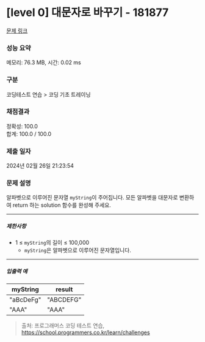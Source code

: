 # [level 0] 대문자로 바꾸기 - 181877 

[문제 링크](https://school.programmers.co.kr/learn/courses/30/lessons/181877) 

### 성능 요약

메모리: 76.3 MB, 시간: 0.02 ms

### 구분

코딩테스트 연습 > 코딩 기초 트레이닝

### 채점결과

정확성: 100.0<br/>합계: 100.0 / 100.0

### 제출 일자

2024년 02월 26일 21:23:54

### 문제 설명

<p>알파벳으로 이루어진 문자열 <code>myString</code>이 주어집니다. 모든 알파벳을 대문자로 변환하여 return 하는 solution 함수를 완성해 주세요.</p>

<hr>

<h5>제한사항</h5>

<ul>
<li>1 ≤ <code>myString</code>의 길이 ≤ 100,000

<ul>
<li><code>myString</code>은 알파벳으로 이루어진 문자열입니다.</li>
</ul></li>
</ul>

<hr>

<h5>입출력 예</h5>
<table class="table">
        <thead><tr>
<th>myString</th>
<th>result</th>
</tr>
</thead>
        <tbody><tr>
<td>"aBcDeFg"</td>
<td>"ABCDEFG"</td>
</tr>
<tr>
<td>"AAA"</td>
<td>"AAA"</td>
</tr>
</tbody>
      </table>

> 출처: 프로그래머스 코딩 테스트 연습, https://school.programmers.co.kr/learn/challenges